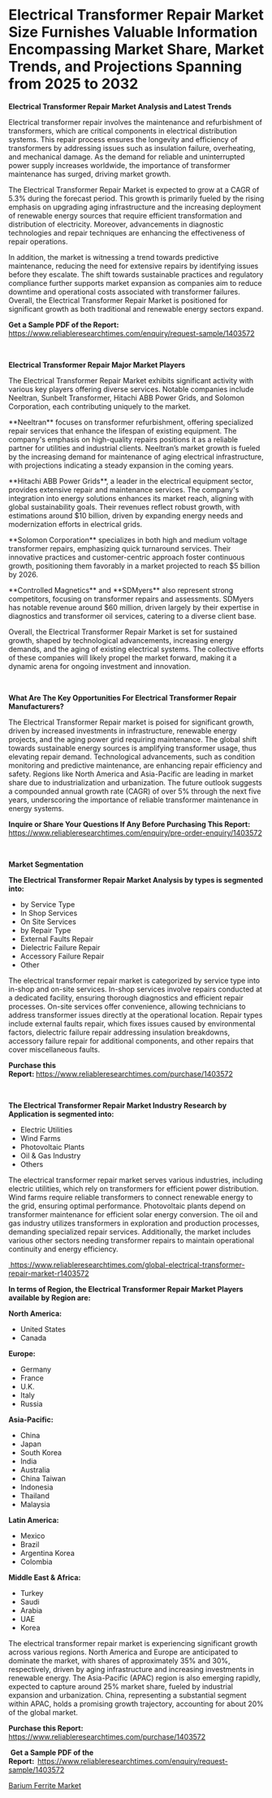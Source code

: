 <p><h1>Electrical Transformer Repair Market Size Furnishes Valuable Information Encompassing Market Share, Market Trends, and Projections Spanning from 2025 to 2032</h1></p><p><strong>Electrical Transformer Repair Market Analysis and Latest Trends</strong></p>
<p><p>Electrical transformer repair involves the maintenance and refurbishment of transformers, which are critical components in electrical distribution systems. This repair process ensures the longevity and efficiency of transformers by addressing issues such as insulation failure, overheating, and mechanical damage. As the demand for reliable and uninterrupted power supply increases worldwide, the importance of transformer maintenance has surged, driving market growth.</p><p>The Electrical Transformer Repair Market is expected to grow at a CAGR of 5.3% during the forecast period. This growth is primarily fueled by the rising emphasis on upgrading aging infrastructure and the increasing deployment of renewable energy sources that require efficient transformation and distribution of electricity. Moreover, advancements in diagnostic technologies and repair techniques are enhancing the effectiveness of repair operations. </p><p>In addition, the market is witnessing a trend towards predictive maintenance, reducing the need for extensive repairs by identifying issues before they escalate. The shift towards sustainable practices and regulatory compliance further supports market expansion as companies aim to reduce downtime and operational costs associated with transformer failures. Overall, the Electrical Transformer Repair Market is positioned for significant growth as both traditional and renewable energy sectors expand.</p></p>
<p><strong>Get a Sample PDF of the Report:&nbsp;</strong> <a href="https://www.reliableresearchtimes.com/enquiry/request-sample/1403572?utm_campaign=3517&utm_medium=2&utm_source=Github&utm_content=ia&utm_term=28032025&utm_id=electrical-transformer-repair">https://www.reliableresearchtimes.com/enquiry/request-sample/1403572</a></p>
<p>&nbsp;</p>
<p><strong>Electrical Transformer Repair Major Market Players</strong></p>
<p><p>The Electrical Transformer Repair Market exhibits significant activity with various key players offering diverse services. Notable companies include Neeltran, Sunbelt Transformer, Hitachi ABB Power Grids, and Solomon Corporation, each contributing uniquely to the market.</p><p>**Neeltran** focuses on transformer refurbishment, offering specialized repair services that enhance the lifespan of existing equipment. The company's emphasis on high-quality repairs positions it as a reliable partner for utilities and industrial clients. Neeltran’s market growth is fueled by the increasing demand for maintenance of aging electrical infrastructure, with projections indicating a steady expansion in the coming years.</p><p>**Hitachi ABB Power Grids**, a leader in the electrical equipment sector, provides extensive repair and maintenance services. The company's integration into energy solutions enhances its market reach, aligning with global sustainability goals. Their revenues reflect robust growth, with estimations around $10 billion, driven by expanding energy needs and modernization efforts in electrical grids.</p><p>**Solomon Corporation** specializes in both high and medium voltage transformer repairs, emphasizing quick turnaround services. Their innovative practices and customer-centric approach foster continuous growth, positioning them favorably in a market projected to reach $5 billion by 2026.</p><p>**Controlled Magnetics** and **SDMyers** also represent strong competitors, focusing on transformer repairs and assessments. SDMyers has notable revenue around $60 million, driven largely by their expertise in diagnostics and transformer oil services, catering to a diverse client base.</p><p>Overall, the Electrical Transformer Repair Market is set for sustained growth, shaped by technological advancements, increasing energy demands, and the aging of existing electrical systems. The collective efforts of these companies will likely propel the market forward, making it a dynamic arena for ongoing investment and innovation.</p></p>
<p>&nbsp;</p>
<p><strong>What Are The Key Opportunities For Electrical Transformer Repair Manufacturers?</strong></p>
<p><p>The Electrical Transformer Repair market is poised for significant growth, driven by increased investments in infrastructure, renewable energy projects, and the aging power grid requiring maintenance. The global shift towards sustainable energy sources is amplifying transformer usage, thus elevating repair demand. Technological advancements, such as condition monitoring and predictive maintenance, are enhancing repair efficiency and safety. Regions like North America and Asia-Pacific are leading in market share due to industrialization and urbanization. The future outlook suggests a compounded annual growth rate (CAGR) of over 5% through the next five years, underscoring the importance of reliable transformer maintenance in energy systems.</p></p>
<p><strong>Inquire or Share Your Questions If Any Before Purchasing This Report:</strong> <a href="https://www.reliableresearchtimes.com/enquiry/pre-order-enquiry/1403572?utm_campaign=3517&utm_medium=2&utm_source=Github&utm_content=ia&utm_term=28032025&utm_id=electrical-transformer-repair">https://www.reliableresearchtimes.com/enquiry/pre-order-enquiry/1403572</a></p>
<p>&nbsp;</p>
<p><strong>Market Segmentation</strong></p>
<p><strong>The Electrical Transformer Repair Market Analysis by types is segmented into:</strong></p>
<p><ul><li>by Service Type</li><li>In Shop Services</li><li>On Site Services</li><li>by Repair Type</li><li>External Faults Repair</li><li>Dielectric Failure Repair</li><li>Accessory Failure Repair</li><li>Other</li></ul></p>
<p><p>The electrical transformer repair market is categorized by service type into in-shop and on-site services. In-shop services involve repairs conducted at a dedicated facility, ensuring thorough diagnostics and efficient repair processes. On-site services offer convenience, allowing technicians to address transformer issues directly at the operational location. Repair types include external faults repair, which fixes issues caused by environmental factors, dielectric failure repair addressing insulation breakdowns, accessory failure repair for additional components, and other repairs that cover miscellaneous faults.</p></p>
<p><strong>Purchase this Report:&nbsp;</strong><a href="https://www.reliableresearchtimes.com/purchase/1403572?utm_campaign=3517&utm_medium=2&utm_source=Github&utm_content=ia&utm_term=28032025&utm_id=electrical-transformer-repair">https://www.reliableresearchtimes.com/purchase/1403572</a></p>
<p>&nbsp;</p>
<p><strong>The Electrical Transformer Repair Market Industry Research by Application is segmented into:</strong></p>
<p><ul><li>Electric Utilities</li><li>Wind Farms</li><li>Photovoltaic Plants</li><li>Oil & Gas Industry</li><li>Others</li></ul></p>
<p><p>The electrical transformer repair market serves various industries, including electric utilities, which rely on transformers for efficient power distribution. Wind farms require reliable transformers to connect renewable energy to the grid, ensuring optimal performance. Photovoltaic plants depend on transformer maintenance for efficient solar energy conversion. The oil and gas industry utilizes transformers in exploration and production processes, demanding specialized repair services. Additionally, the market includes various other sectors needing transformer repairs to maintain operational continuity and energy efficiency.</p></p>
<p><a href="https://www.reliableresearchtimes.com/global-electrical-transformer-repair-market-r1403572?utm_campaign=3517&utm_medium=2&utm_source=Github&utm_content=ia&utm_term=28032025&utm_id=electrical-transformer-repair">&nbsp;https://www.reliableresearchtimes.com/global-electrical-transformer-repair-market-r1403572</a></p>
<p><strong>In terms of Region, the Electrical Transformer Repair Market Players available by Region are:</strong></p>
<p>
    <p> <strong> North America: </strong>
        <ul>
            <li>United States</li>
            <li>Canada</li>
        </ul>
        </p> 
    <p> <strong> Europe: </strong>
        <ul>
            <li>Germany</li>
            <li>France</li>
            <li>U.K.</li>
            <li>Italy</li>
            <li>Russia</li>
        </ul>
        </p> 
    <p> <strong> Asia-Pacific: </strong>
        <ul>
            <li>China</li>
            <li>Japan</li>
            <li>South Korea</li>
            <li>India</li>
            <li>Australia</li>
            <li>China Taiwan</li>
            <li>Indonesia</li>
            <li>Thailand</li>
            <li>Malaysia</li>
        </ul>
        </p> 
    <p> <strong> Latin America: </strong>
        <ul>
            <li>Mexico</li>
            <li>Brazil</li>
            <li>Argentina Korea</li>
            <li>Colombia</li>
        </ul>
        </p> 
    <p> <strong> Middle East & Africa: </strong>
        <ul>
            <li>Turkey</li>
            <li>Saudi</li>
            <li>Arabia</li>
            <li>UAE</li>
            <li>Korea</li>
        </ul>
    </p>
    </p>
<p><p>The electrical transformer repair market is experiencing significant growth across various regions. North America and Europe are anticipated to dominate the market, with shares of approximately 35% and 30%, respectively, driven by aging infrastructure and increasing investments in renewable energy. The Asia-Pacific (APAC) region is also emerging rapidly, expected to capture around 25% market share, fueled by industrial expansion and urbanization. China, representing a substantial segment within APAC, holds a promising growth trajectory, accounting for about 20% of the global market.</p></p>
<p><strong>Purchase this Report: </strong><a href="https://www.reliableresearchtimes.com/purchase/1403572?utm_campaign=3517&utm_medium=2&utm_source=Github&utm_content=ia&utm_term=28032025&utm_id=electrical-transformer-repair">https://www.reliableresearchtimes.com/purchase/1403572</a></p>
<p>&nbsp;<strong>Get a Sample PDF of the Report:&nbsp;&nbsp;</strong><a href="https://www.reliableresearchtimes.com/enquiry/request-sample/1403572?utm_campaign=3517&utm_medium=2&utm_source=Github&utm_content=ia&utm_term=28032025&utm_id=electrical-transformer-repair">https://www.reliableresearchtimes.com/enquiry/request-sample/1403572</a></p>
<p><strong></strong></p>
<p><p><a href="https://github.com/nacrehuipie/Market-Research-Report-List-1/blob/main/barium-ferrite-market.md?utm_campaign=3517&utm_medium=2&utm_source=Github&utm_content=ia&utm_term=28032025&utm_id=electrical-transformer-repair">Barium Ferrite Market</a></p></p>